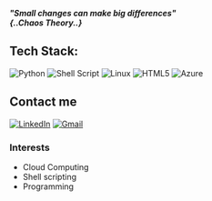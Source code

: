 



_**"Small changes can make big differences"**_ <br />
                                  _**{..Chaos Theory..}**_ 

## Tech Stack:

![Python](https://img.shields.io/badge/python-3670A0?style=for-the-badge&logo=python&logoColor=ffdd54) 
![Shell Script](https://img.shields.io/badge/shell_script-%23121011.svg?style=for-the-badge&logo=gnu-bash&logoColor=white)
![Linux](https://img.shields.io/badge/Linux-FCC624?style=for-the-badge&logo=linux&logoColor=black) 
![HTML5](https://img.shields.io/badge/html5-%23E34F26.svg?style=for-the-badge&logo=html5&logoColor=white) 
![Azure](https://img.shields.io/badge/azure-%230072C6.svg?style=for-the-badge&logo=azure-devops&logoColor=white) 

## Contact me

[![LinkedIn](https://img.shields.io/badge/connect-%230077B5.svg?&style=for-the-badge&logo=linkedin)](www.linkedin.com/in/tiziana-orlando/)
[![Gmail](https://img.shields.io/badge/Gmail-D14836?style=for-the-badge&logo=gmail&logoColor=white)](tizianaorlando87@gmail.com)

### Interests 

 * Cloud Computing <br />
 * Shell scripting <br />
 * Programming <br />

